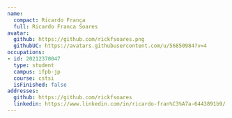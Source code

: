 ```yaml
---
name:
  compact: Ricardo França
  full: Ricardo Franca Soares
avatar:
  github: https://github.com/rickfsoares.png
  githubUC: https://avatars.githubusercontent.com/u/56850984?v=4
occupations:
- id: 20212370047
  type: student
  campus: ifpb-jp
  course: cstsi
  isFinished: false
addresses:
  github: https://github.com/rickfsoares
  linkedin: https://www.linkedin.com/in/ricardo-fran%C3%A7a-6443891b9/
---
```

